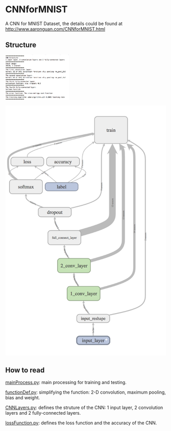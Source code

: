 # CNNforMNIST
A CNN for MNIST Dataset, the details could be found at http://www.aaronguan.com/CNNforMNIST.html

## Structure

<img src="https://github.com/aaronzguan/CNNforMNIST/blob/master/stucture.png" style="width: 200px;"/>

![image](https://github.com/aaronzguan/CNNforMNIST/blob/master/stucture_graph.png)

## How to read

[mainProcess.py](/mainProcess.py): main processing for training and testing.

[functionDef.py](/functionDef.py): simplifying the function: 2-D convolution, maximum pooling, bias and weight.

[CNNLayers.py](/CNNLayers.py): defines the struture of the CNN: 1 input layer, 2 convolution layers and 2 fully-connected layers.

[lossFunction.py](/lossFunction.py): defines the loss function and the accuracy of the CNN.

